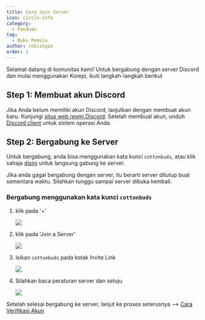 ```yaml
---
title: Cara Join Server
icon: circle-info
category:
  - Panduan
tag:
  - Buku Pemula
author: rekiihype
order: 1
---
```


Selamat datang di komunitas kami! Untuk bergabung dengan server Discord dan mulai menggunakan Korepi, ikuti langkah-langkah berikut

## Step 1: Membuat akun Discord

Jika Anda belum memiliki akun Discord, lanjutkan dengan membuat akun baru. Kunjungi [situs web resmi Discord](https://discord.com/). Setelah membuat akun, unduh [Discord client](https://discord.com/download) untuk sistem operasi Anda.

## Step 2: Bergabung ke Server

Untuk bergabung, anda bisa menggunakan kata kunci `cottonbuds`, atau klik sahaja [disini](https://discord.gg/cottonbuds) untuk langsung gabung ke server.

Jika anda gagal bergabung dengan server, itu berarti server ditutup buat sementara waktu. Silahkan tunggu sampai server dibuka kembali.

### Bergabung menggunakan kata kunci `cottonbuds`

1. klik pada '+'
   
   [![](https://i.postimg.cc/KYTDHzLR/join1.png)](https://postimg.cc/rd84dqfk)

2. klik pada 'Join a Server'
   
   [![](https://i.postimg.cc/7hH1hnR2/join2.png)](https://postimg.cc/0M4KHDPk)

3. Isikan `cottonbuds` pada kotak Invite Link
   
   [![](https://i.postimg.cc/NMwkqc7b/join3.png)](https://postimg.cc/67YvnFPG)

4. Silahkan baca peraturan server dan setuju
   
   [![](https://i.postimg.cc/9FNPXTYD/join4.png)](https://postimg.cc/XpdBQrhW)

Setelah selesai bergabung ke server, lanjut ke proses seterusnya --> [Cara Verifikasi Akun](verify.md)
